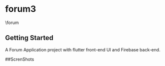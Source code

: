 # forum3

\forum

## Getting Started

A Forum Application project with flutter front-end UI and Firebase back-end.


##ScrenShots



